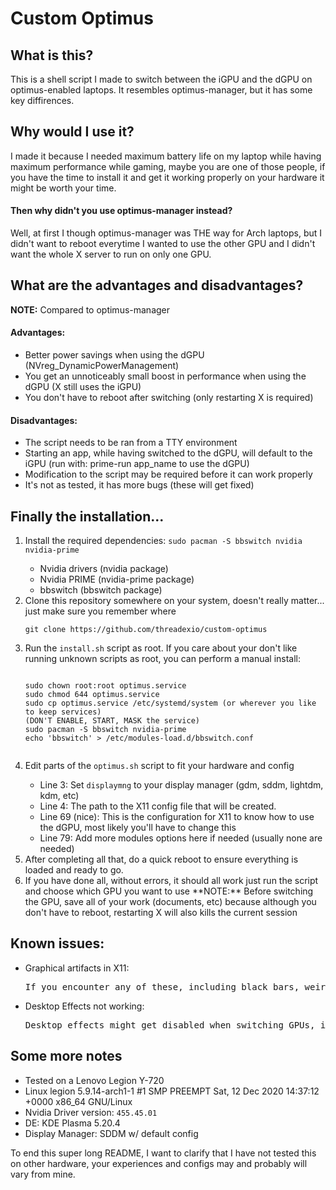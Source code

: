 # Custom Optimus

## What is this?

This is a shell script I made to switch between the iGPU and the dGPU on optimus-enabled laptops. It resembles optimus-manager, but it has some key diffirences.


## Why would I use it?

I made it because I needed maximum battery life on my laptop while having maximum performance while gaming, maybe you are one of those people, if you have the time to install it and get it working properly on your hardware it might be worth your time.

#### Then why didn't you use optimus-manager instead?

Well, at first I though optimus-manager was THE way for Arch laptops, but I didn't want to reboot everytime I wanted to use the other GPU and I didn't want the whole X server to run on only one GPU.

## What are the advantages and disadvantages?

**NOTE:** Compared to optimus-manager


#### Advantages:
<ul>
<li>Better power savings when using the dGPU (NVreg_DynamicPowerManagement)</li>
<li>You get an unnoticeably small boost in performance when using the dGPU (X still uses the iGPU)
<li>You don't have to reboot after switching (only restarting X is required)</li>
</ul>

#### Disadvantages:
<ul>
<li>The script needs to be ran from a TTY environment
<li>Starting an app, while having switched to the dGPU, will default to the iGPU (run with: prime-run app_name to use the dGPU)</li>
<li>Modification to the script may be required before it can work properly</li>
<li>It's not as tested, it has more bugs (these will get fixed)</li>
</ul>

## Finally the installation...
<ol>
<li>Install the required dependencies: <code>sudo pacman -S bbswitch nvidia nvidia-prime</code></li>
<ul>
<li>Nvidia drivers (nvidia package)</li>
<li>Nvidia PRIME (nvidia-prime package)</li>
<li>bbswitch (bbswitch package)</li>
</ul>
<li>Clone this repository somewhere on your system, doesn't really matter... just make sure you remember where</li>
  <pre><code>git clone https://github.com/threadexio/custom-optimus</code></pre>
<li>Run the <code>install.sh</code> script as root. If you care about your don't like running unknown scripts as root, you can perform a manual install:</li>
<pre><code>
sudo chown root:root optimus.service
sudo chmod 644 optimus.service
sudo cp optimus.service /etc/systemd/system (or wherever you like to keep services)
(DON'T ENABLE, START, MASK the service)
sudo pacman -S bbswitch nvidia-prime
echo 'bbswitch' > /etc/modules-load.d/bbswitch.conf
  </code></pre>
<li>Edit parts of the <code>optimus.sh</code> script to fit your hardware and config</li>
<ul>
<li>Line 3: Set <code>displaymng</code> to your display manager (gdm, sddm, lightdm, kdm, etc)</li>
<li>Line 4: The path to the X11 config file that will be created.</li>
<li>Line 69 (nice): This is the configuration for X11 to know how to use the dGPU, most likely you'll have to change this</li>
<li>Line 79: Add more modules options here if needed (usually none are needed)</li>
</ul>
<li>After completing all that, do a quick reboot to ensure everything is loaded and ready to go.</li>
<li>If you have done all, without errors, it should all work just run the script and choose which GPU you want to use
**NOTE:** Before switching the GPU, save all of your work (documents, etc) because although you don't have to reboot, restarting X will also kills the current session
</ol>

## Known issues:
<ul>
<li>Graphical artifacts in X11:</li>
<pre>If you encounter any of these, including black bars, weird shapes and more, just switch to the any TTY with Ctrl + Alt + F1-12 and restart your display manager</pre>
<li>Desktop Effects not working:</li>
<pre>Desktop effects might get disabled when switching GPUs, if that happens just restart your compositor (it worked for me in Plasma w/ OpenGL 2.0)</pre>
</ul>

## Some more notes
<ul>
<li>Tested on a Lenovo Legion Y-720</li>
<li>Linux legion 5.9.14-arch1-1 #1 SMP PREEMPT Sat, 12 Dec 2020 14:37:12 +0000 x86_64 GNU/Linux</li>
<li>Nvidia Driver version: <code>455.45.01</code></li>
<li>DE: KDE Plasma 5.20.4</li>
<li>Display Manager: SDDM w/ default config
</ul>
To end this super long README, I want to clarify that I have not tested this on other hardware, your experiences and configs may and probably will vary from mine.
